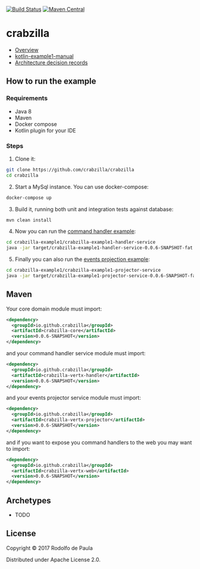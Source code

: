 [![Build Status](https://travis-ci.org/crabzilla/crabzilla.svg?branch=master)](https://travis-ci.org/crabzilla/crabzilla)
[![Maven Central](https://maven-badges.herokuapp.com/maven-central/io.github.crabzilla/crabzilla/badge.svg)](http://search.maven.org/#artifactdetails%7Cio.github.crabzilla%7Ccrabzilla%7C0.0.5%7C)

# crabzilla

* [Overview](https://crabzilla.github.io/crabzilla/docs/overview.html)
* [kotlin-example1-manual](https://crabzilla.github.io/crabzilla/docs/kotlin-example1-manual.html)
* [Architecture decision records](https://github.com/crabzilla/crabzilla/tree/master/doc/architecture/decisions)

## How to run the example

### Requirements

* Java 8
* Maven
* Docker compose
* Kotlin plugin for your IDE

### Steps

1. Clone it:

```bash
git clone https://github.com/crabzilla/crabzilla
cd crabzilla
```

2. Start a MySql instance. You can use docker-compose:

```bash
docker-compose up
```

3. Build it, running both unit and integration tests against database:

```bash
mvn clean install
```

4. Now you can run the [command handler example](crabzilla-example1/crabzilla-example1-handler-service/src/main/java/io/github/crabzilla/example1/HandlerServiceLauncher.kt):

```bash
cd crabzilla-example1/crabzilla-example1-handler-service
java -jar target/crabzilla-example1-handler-service-0.0.6-SNAPSHOT-fat.jar -conf target/classes/conf/config.properties

```

5. Finally you can also run the [events projection example](crabzilla-example1/crabzilla-example1-projector-service/src/main/java/io/github/crabzilla/example1/ProjectorServiceLauncher.kt):

```bash
cd crabzilla-example1/crabzilla-example1-projector-service
java -jar target/crabzilla-example1-projector-service-0.0.6-SNAPSHOT-fat.jar -conf target/classes/conf/config.properties

```

## Maven

Your core domain module must import:

```xml
<dependency>
  <groupId>io.github.crabzilla</groupId>
  <artifactId>crabzilla-core</artifactId>
  <version>0.0.6-SNAPSHOT</version>
</dependency>
```

and your command handler service module must import:

```xml
<dependency>
  <groupId>io.github.crabzilla</groupId>
  <artifactId>crabzilla-vertx-handler</artifactId>
  <version>0.0.6-SNAPSHOT</version>
</dependency>
```

and your events projector service module must import:

```xml
<dependency>
  <groupId>io.github.crabzilla</groupId>
  <artifactId>crabzilla-vertx-projector</artifactId>
  <version>0.0.6-SNAPSHOT</version>
</dependency>
```

and if you want to expose you command handlers to the web you may want to import:

```xml
<dependency>
  <groupId>io.github.crabzilla</groupId>
  <artifactId>crabzilla-vertx-web</artifactId>
  <version>0.0.6-SNAPSHOT</version>
</dependency>
```

## Archetypes

* TODO

 
 
## License

Copyright © 2017 Rodolfo de Paula

Distributed under Apache License 2.0.